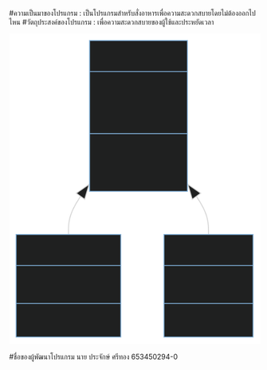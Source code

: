 #ความเป็นมาของโปรแกรม
: เป็นโปรแกรมสำหรับสั่งอาหารเพื่อความสะดวกสบายโดยไม่ต้องออกไปไหน
#วัตถุประสงค์ของโปรแกรม
: เพื่อความสะดวกสบายของผู้ใช้และประหยัดเวลา

![image info](mermaid.svg)

#ชื่อของผู้พัฒนาโปรแกรม
นาย ประจักษ์ ศรีทอง 653450294-0
